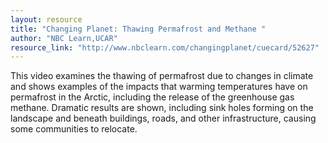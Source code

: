 ```yaml
---
layout: resource
title: "Changing Planet: Thawing Permafrost and Methane "
author: "NBC Learn,UCAR"
resource_link: "http://www.nbclearn.com/changingplanet/cuecard/52627"
---
```


This video examines the thawing of permafrost due to changes in climate and shows examples of the impacts that warming temperatures have on permafrost in the Arctic, including the release of the greenhouse gas methane. Dramatic results are shown, including sink holes forming on the landscape and beneath buildings, roads, and other infrastructure, causing some communities to relocate.
